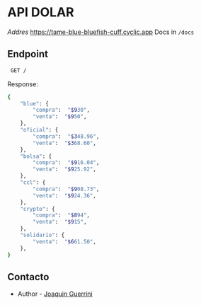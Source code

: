 # API DOLAR

*Addres* https://tame-blue-bluefish-cuff.cyclic.app
Docs in `/docs`
  

## Endpoint
```bash
 GET /
```
Response:
```bash
{
	"blue": {
		"compra":  "$930",
		"venta":  "$950",
	},
	"oficial": {
		"compra":  "$348.96",
		"venta":  "$368.60",
	},
	"bolsa": {
		"compra":  "$916.04",
		"venta":  "$925.92",
	},
	"ccl": {
		"compra":  "$908.73",
		"venta":  "$924.36",
	},
	"crypto": {
		"compra":  "$894",
		"venta":  "$915",
	},
	"solidario": {
		"venta":  "$661.50",
	},
}
```

## Contacto
- Author - [Joaquin Guerrini](https://github.com/guerrijoaquin)
  